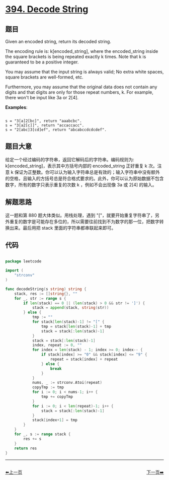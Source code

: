 # [394. Decode String](https://leetcode.com/problems/decode-string/)

## 题目

Given an encoded string, return its decoded string.

The encoding rule is: k[encoded_string], where the encoded_string inside the square brackets is being repeated exactly k times. Note that k is guaranteed to be a positive integer.

You may assume that the input string is always valid; No extra white spaces, square brackets are well-formed, etc.

Furthermore, you may assume that the original data does not contain any digits and that digits are only for those repeat numbers, k. For example, there won't be input like 3a or 2[4].

**Examples**:

```

s = "3[a]2[bc]", return "aaabcbc".
s = "3[a2[c]]", return "accaccacc".
s = "2[abc]3[cd]ef", return "abcabccdcdcdef".

```

## 题目大意

给定一个经过编码的字符串，返回它解码后的字符串。编码规则为: k[encoded\_string]，表示其中方括号内部的 encoded\_string 正好重复 k 次。注意 k 保证为正整数。你可以认为输入字符串总是有效的；输入字符串中没有额外的空格，且输入的方括号总是符合格式要求的。此外，你可以认为原始数据不包含数字，所有的数字只表示重复的次数 k ，例如不会出现像 3a 或 2[4] 的输入。

## 解题思路

这一题和第 880 题大体类似。用栈处理，遇到 "["，就要开始重复字符串了，另外重复的数字是可能存在多位的，所以需要往前找到不为数字的那一位，把数字转换出来。最后用把 stack 里面的字符串都串联起来即可。




## 代码

```go

package leetcode

import (
    "strconv"
)

func decodeString(s string) string {
    stack, res := []string{}, ""
    for _, str := range s {
        if len(stack) == 0 || (len(stack) > 0 && str != ']') {
            stack = append(stack, string(str))
        } else {
            tmp := ""
            for stack[len(stack)-1] != "[" {
                tmp = stack[len(stack)-1] + tmp
                stack = stack[:len(stack)-1]
            }
            stack = stack[:len(stack)-1]
            index, repeat := 0, ""
            for index = len(stack) - 1; index >= 0; index-- {
                if stack[index] >= "0" && stack[index] <= "9" {
                    repeat = stack[index] + repeat
                } else {
                    break
                }
            }
            nums, _ := strconv.Atoi(repeat)
            copyTmp := tmp
            for i := 0; i < nums-1; i++ {
                tmp += copyTmp
            }
            for i := 0; i < len(repeat)-1; i++ {
                stack = stack[:len(stack)-1]
            }
            stack[index+1] = tmp
        }
    }
    for _, s := range stack {
        res += s
    }
    return res
}

```


----------------------------------------------
<div style="display: flex;justify-content: space-between;align-items: center;">
<p><a href="https://books.halfrost.com/leetcode/ChapterFour/0300~0399/0393.UTF-8-Validation/">⬅️上一页</a></p>
<p><a href="https://books.halfrost.com/leetcode/ChapterFour/0300~0399/0395.Longest-Substring-with-At-Least-K-Repeating-Characters/">下一页➡️</a></p>
</div>
